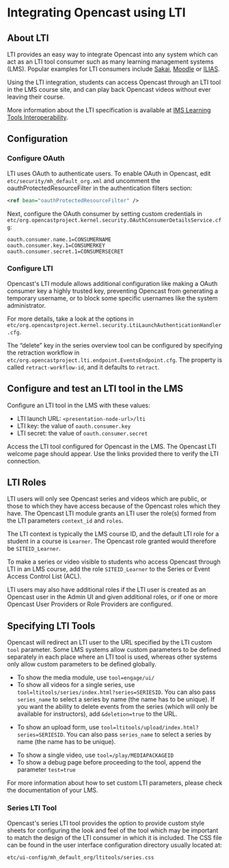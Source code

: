 Integrating Opencast using LTI
==============================


About LTI
---------

LTI provides an easy way to integrate Opencast into any system which can act as an LTI tool consumer such as many
learning management systems (LMS). Popular examples for LTI consumers include [Sakai](https://sakailms.org),
[Moodle](https://moodle.org) or [ILIAS](https://ilias.de).

Using the LTI integration, students can access Opencast through an LTI tool in the LMS course site, and can play back
Opencast videos without ever leaving their course.

More information about the LTI specification is available at
[IMS Learning Tools Interoperability](https://imsglobal.org/activity/learning-tools-interoperability).


Configuration
-------------


### Configure OAuth

LTI uses OAuth to authenticate users. To enable OAuth in Opencast, edit `etc/security/mh_default_org.xml` and uncomment
the oauthProtectedResourceFilter in the authentication filters section:

```xml
<ref bean="oauthProtectedResourceFilter" />
```

Next, configure the OAuth consumer by setting custom credentials in
`etc/org.opencastproject.kernel.security.OAuthConsumerDetailsService.cfg`:

```properties
oauth.consumer.name.1=CONSUMERNAME
oauth.consumer.key.1=CONSUMERKEY
oauth.consumer.secret.1=CONSUMERSECRET
```


### Configure LTI

Opencast's LTI module allows additional configuration like making a OAuth consumer key a highly trusted key, preventing
Opencast from generating a temporary username, or to block some specific usernames like the system administrator.

For more details, take a look at the options in
`etc/org.opencastproject.kernel.security.LtiLaunchAuthenticationHandler.cfg`.


The “delete” key in the series overview tool can be configured by specifying the retraction workflow in
`etc/org.opencastproject.lti.endpoint.EventsEndpoint.cfg`. The property is called `retract-workflow-id`, and it defaults
to `retract`.

Configure and test an LTI tool in the LMS
-----------------------------------------

Configure an LTI tool in the LMS with these values:

- LTI launch URL: `<presentation-node-url>/lti`
- LTI key: the value of `oauth.consumer.key`
- LTI secret: the value of `oauth.consumer.secret`

Access the LTI tool configured for Opencast in the LMS. The Opencast LTI welcome page should appear. Use the links
provided there to verify the LTI connection.


LTI Roles
---------

LTI users will only see Opencast series and videos which are public, or those to which they have access
because of the Opencast roles which they have. The Opencast LTI module grants an LTI user the role(s) formed
from the LTI parameters `context_id` and `roles`.

The LTI context is typically the LMS course ID, and the default LTI role for a student in a course is `Learner`.
The Opencast role granted would therefore be `SITEID_Learner`.

To make a series or video visible to students who access Opencast through LTI in an LMS course,
add the role `SITEID_Learner` to the Series or Event Access Control List (ACL).

LTI users may also have additional roles if the LTI user is created as an Opencast user in the Admin UI and
given additional roles, or if one or more Opencast User Providers or Role Providers are configured.


Specifying LTI Tools
--------------------

Opencast will redirect an LTI user to the URL specified by the LTI custom `tool` parameter. Some LMS systems allow
custom parameters to be defined separately in each place where an LTI tool is used, whereas other systems only allow
custom parameters to be defined globally.

- To show the media module, use `tool=engage/ui/`
- To show all videos for a single series, use `tool=ltitools/series/index.html?series=SERIESID`. You can also pass
  `series_name` to select a series by name (the name has to be unique). If you want the ability to delete events
  from the series (which will only be available for instructors), add `&deletion=true` to the URL.
* To show an upload form, use `tool=ltitools/upload/index.html?series=SERIESID`. You can also pass
  `series_name` to select a series by name (the name has to be unique).
- To show a single video, use `tool=/play/MEDIAPACKAGEID`
- To show a debug page before proceeding to the tool, append the parameter `test=true`

For more information about how to set custom LTI parameters, please check the documentation of your LMS.


### Series LTI Tool

Opencast's series LTI tool provides the option to provide custom style sheets for configuring the look and feel of the
tool which may be important to match the design of the LTI consumer in which it is included. The CSS file can be found
in the user interface configuration directory usually located at:

    etc/ui-config/mh_default_org/ltitools/series.css
